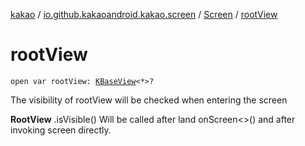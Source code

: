 [kakao](../../index.md) / [io.github.kakaoandroid.kakao.screen](../index.md) / [Screen](index.md) / [rootView](./root-view.md)

# rootView

`open var rootView: `[`KBaseView`](../../io.github.kakaoandroid.kakao.common.views/-k-base-view/index.md)`<*>?`

The visibility of rootView will be checked when entering the screen

**RootView**
.isVisible() Will be called after land onScreen&lt;&gt;() and after invoking screen directly.

